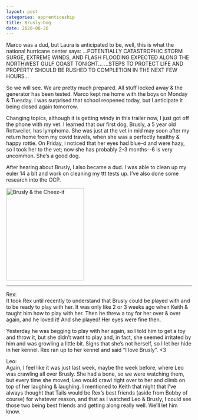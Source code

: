 ```yaml
---
layout: post 
categories: apprenticeship
title: Brusly-Dog
date: 2020-08-26
---
```


Marco was a dud, but Laura is anticipated to be, well, this is what the national hurricane center says:  ...POTENTIALLY CATASTROPHIC STORM SURGE, EXTREME WINDS, AND FLASH FLOODING EXPECTED ALONG THE NORTHWEST GULF COAST TONIGHT... ...STEPS TO PROTECT LIFE AND PROPERTY SHOULD BE RUSHED TO COMPLETION IN THE NEXT FEW HOURS…

So we will see.  We are pretty much prepared.  All stuff locked away & the generator has been tested.  Marco kept me home with the boys on Monday & Tuesday.  I was surprised that school reopened today, but I anticipate it being closed again tomorrow.

Changing topics, although it is getting windy in this trailer now, I just got off the phone with my vet.  I learned that our first dog, Brusly, a 5 year old Rottweiler, has lymphoma.  She was just at the vet in mid may soon after my return home from my covid travels, when she was a perfectly healthy & happy rottie.  On Friday, i noticed that her eyes had blue-d and were hazy, so I took her to the vet; now she has probably 2-3 months--6 is very uncommon.  She’s a good dog.  

After hearing about Brusly, I also became a dud.  I was able to clean up my euler 14 a bit and work on cleaning my ttt tests up.  I’ve also done some research into the OCP.  

<img src="https://maniginam.github.io/blog/pics&vids/BruslyDog.jpeg" alt="Brusly & the Cheez-it" width="211" height="250">

***
Rex:  
It took Rex until recently to understand that Brusly could be played with and to be ready to play with her.  It was only like 2 or 3 weeks ago when Keith & taught him how to play with her.  Then he threw a toy for her over & over again, and he loved it!  And she played!  Her eyes were fine then.

Yesterday he was begging to play with her again, so I told him to get a toy and throw it, but she didn’t want to play and, in fact, she seemed irritated by him and was growling a little bit.  Signs that she’s not herself, so I let her hide in her kennel.  Rex ran up to her kennel and said “I love Brusly”. <3

Leo:  
Again, I feel like it was just last week, maybe the week before, where Leo was crawling all over Brusly.  She had a bone, so we were watching them, but every time she moved, Leo would crawl right over to her and climb on top of her laughing & laughing.  I mentioned to Keith that night that I’ve always thought that Tails would be Rex’s best friends (aside from Bobby of course) for whatever reason, and that as I watched Leo & Brusly, I could see those two being best friends and getting along really well.  We’ll let him know.

